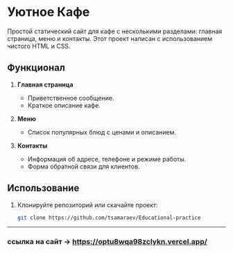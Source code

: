 # Уютное Кафе

Простой статический сайт для кафе с несколькими разделами: главная страница, меню и контакты. Этот проект написан с использованием чистого HTML и CSS.


## Функционал

1. **Главная страница**
   - Приветственное сообщение.
   - Краткое описание кафе.

2. **Меню**
   - Список популярных блюд с ценами и описанием.

3. **Контакты**
   - Информация об адресе, телефоне и режиме работы.
   - Форма обратной связи для клиентов.

## Использование

1. Клонируйте репозиторий или скачайте проект:
   ```bash
   git clone https://github.com/tsamaraev/Educational-practice

---
### ссылка на сайт -> https://optu8wqa98zclykn.vercel.app/